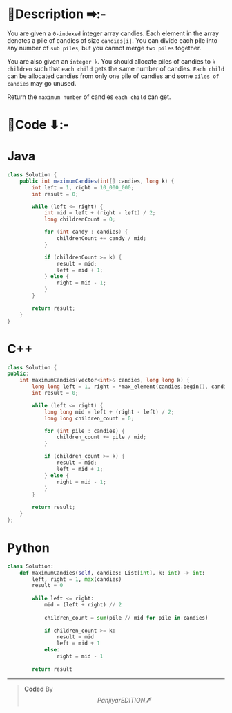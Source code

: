 # 📍Description ➡:-
<!-- Describe your first thoughts on how to solve this problem. -->
You are given a `0-indexed` integer array candies. Each element in the array denotes a pile of candies of size `candies[i]`. You can divide each pile into any number of `sub piles`, but you cannot merge `two piles` together.

You are also given an `integer k`. You should allocate piles of candies to `k children` such that `each child` gets the same number of candies. `Each child `can be allocated candies from only one pile of candies and some `piles of candies` may go unused.

Return the `maximum number` of candies `each child` can get.

# 📝Code ⬇:-


# Java
```java []
class Solution {
    public int maximumCandies(int[] candies, long k) {
        int left = 1, right = 10_000_000;
        int result = 0;

        while (left <= right) {
            int mid = left + (right - left) / 2;
            long childrenCount = 0;

            for (int candy : candies) {
                childrenCount += candy / mid;
            }

            if (childrenCount >= k) {
                result = mid;
                left = mid + 1;
            } else {
                right = mid - 1;
            }
        }

        return result;
    }
}

```

# C++
``` cpp []
class Solution {
public:
    int maximumCandies(vector<int>& candies, long long k) {
        long long left = 1, right = *max_element(candies.begin(), candies.end());
        int result = 0;

        while (left <= right) {
            long long mid = left + (right - left) / 2;
            long long children_count = 0;

            for (int pile : candies) {
                children_count += pile / mid;
            }

            if (children_count >= k) {
                result = mid;
                left = mid + 1;
            } else {
                right = mid - 1;
            }
        }

        return result;
    }
};
```

# Python
``` python []
class Solution:
    def maximumCandies(self, candies: List[int], k: int) -> int:        
        left, right = 1, max(candies)
        result = 0
        
        while left <= right:
            mid = (left + right) // 2
            
            children_count = sum(pile // mid for pile in candies)
            
            if children_count >= k:
                result = mid
                left = mid + 1
            else:
                right = mid - 1
                
        return result   
```

---

>    **Coded** By $$Panjiyar EDITION 🖋  $$

               
